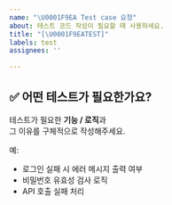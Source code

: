 ```yaml
---
name: "\U0001F9EA Test case 요청"
about: 테스트 코드 작성이 필요할 때 사용하세요.
title: "[\U0001F9EATEST]"
labels: test
assignees: ''

---
```


## ✅ 어떤 테스트가 필요한가요?

테스트가 필요한 **기능 / 로직**과  
그 이유를 구체적으로 작성해주세요.

예:  
- 로그인 실패 시 에러 메시지 출력 여부  
- 비밀번호 유효성 검사 로직  
- API 호출 실패 처리

